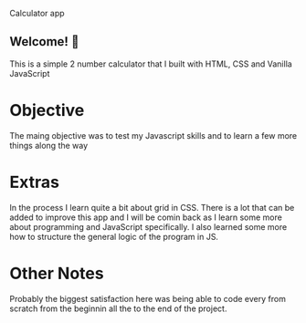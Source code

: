Calculator app

## Welcome! 👋
This is a simple 2 number calculator that I built with HTML, CSS and Vanilla JavaScript

# Objective
The maing objective was to test my Javascript skills and to learn a few more things along the way

# Extras
In the process I learn quite a bit about grid in CSS. There is a lot that can be added to improve this app
and I will be comin back as I learn some more about programming and JavaScript specifically.
I also learned some more how to structure the general logic of the program in JS.

# Other Notes
Probably the biggest satisfaction here was being able to code every from scratch from the beginnin all the
to the end of the project.
